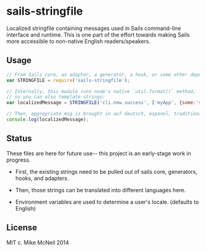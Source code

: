 sails-stringfile
===================

Localized stringfile containing messages used in Sails command-line interface and runtime.
This is one part of the effort towards making Sails more accessible to non-native English readers/speakers.



## Usage


```javascript
// From Sails core, an adapter, a generator, a hook, or some other dependency:
var STRINGFILE = require('sails-stringfile');

// Internally, this module runs node's native `util.format()` method,
// so you can also template strings:
var localizedMessage = STRINGFILE('cli.new.success', ['myApp', {some:'stuff'}, 'more stuff'])

// Then, appropriate msg is brought in auf deutsch, espanol, traditional chinese, english, etc.
console.log(localizedMessage);
```


## Status

These files are here for future use-- this project is an early-stage work in progress.

+ First, the existing strings need to be pulled out of sails core, generators, hooks, and adapters.

+ Then, those strings can be translated into different languages here.

+ Environment variables are used to determine a user's locale.  (defaults to English)

## License

MIT c. Mike McNeil 2014